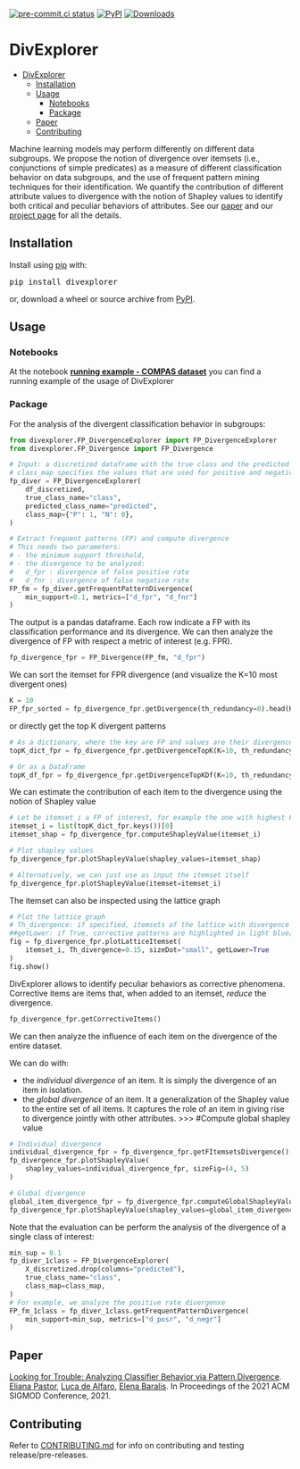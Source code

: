 [![pre-commit.ci status](https://results.pre-commit.ci/badge/github/divexplorer/divexplorer/main.svg)](https://results.pre-commit.ci/latest/github/divexplorer/divexplorer/main)
[![PyPI](https://img.shields.io/pypi/v/divexplorer)](https://pypi.org/project/divexplorer/)
[![Downloads](https://pepy.tech/badge/divexplorer)](https://pepy.tech/project/divexplorer)

# DivExplorer

- [DivExplorer](#divexplorer)
  - [Installation](#installation)
  - [Usage](#usage)
    - [Notebooks](#notebooks)
    - [Package](#package)
  - [Paper](#paper)
  - [Contributing](#contributing)

Machine learning models may perform differently on different data subgroups. We propose the notion of divergence over itemsets (i.e., conjunctions of simple predicates) as a measure of different classification behavior on data subgroups, and the use of frequent pattern mining techniques for their identification. We quantify the contribution of different attribute values to divergence with the notion of Shapley values to identify both critical and peculiar behaviors of attributes.
See our [paper](https://divexplorer.github.io/static/DivExplorer.pdf) and our [project page](https://divexplorer.github.io/) for all the details.

## Installation

Install using [pip](http://www.pip-installer.org/en/latest) with:

<pre>
pip install divexplorer
</pre>

or, download a wheel or source archive from [PyPI](https://pypi.org/project/divexplorer/).

## Usage

### Notebooks

At the notebook [**running example - COMPAS dataset**](https://github.com/elianap/divexplorer/blob/main/notebooks/Example_Divergence_analysis_COMPAS.ipynb) you can find a running example of the usage of DivExplorer

### Package

For the analysis of the divergent classification behavior in subgroups:

```python
from divexplorer.FP_DivergenceExplorer import FP_DivergenceExplorer
from divexplorer.FP_Divergence import FP_Divergence

# Input: a discretized dataframe with the true class and the predicted class.
# class_map specifies the values that are used for positive and negative cases.
fp_diver = FP_DivergenceExplorer(
    df_discretized,
    true_class_name="class",
    predicted_class_name="predicted",
    class_map={"P": 1, "N": 0},
)

# Extract frequent patterns (FP) and compute divergence
# This needs two parameters:
# - the minimum support threshold,
# - the divergence to be analyzed:
#   d_fpr : divergence of false positive rate
#   d_fnr : divergence of false negative rate
FP_fm = fp_diver.getFrequentPatternDivergence(
    min_support=0.1, metrics=["d_fpr", "d_fnr"]
)
```

The output is a pandas dataframe. Each row indicate a FP with its classification performance and its divergence.
We can then analyze the divergence of FP with respect a metric of interest (e.g. FPR).

```python
fp_divergence_fpr = FP_Divergence(FP_fm, "d_fpr")
```

We can sort the itemset for FPR divergence (and visualize the K=10 most divergent ones)

```python
K = 10
FP_fpr_sorted = fp_divergence_fpr.getDivergence(th_redundancy=0).head(K)
```

or directly get the top K divergent patterns

```python
# As a dictionary, where the key are FP and values are their divergence values
topK_dict_fpr = fp_divergence_fpr.getDivergenceTopK(K=10, th_redundancy=0)

# Or as a DataFrame
topK_df_fpr = fp_divergence_fpr.getDivergenceTopKDf(K=10, th_redundancy=0)
```

We can estimate the contribution of each item to the divergence using the notion of Shapley value

```python
# Let be itemset_i a FP of interest, for example the one with highest FP_Divergence
itemset_i = list(topK_dict_fpr.keys())[0]
itemset_shap = fp_divergence_fpr.computeShapleyValue(itemset_i)

# Plot shapley values
fp_divergence_fpr.plotShapleyValue(shapley_values=itemset_shap)

# Alternatively, we can just use as input the itemset itself
fp_divergence_fpr.plotShapleyValue(itemset=itemset_i)
```

The itemset can also be inspected using the lattice graph

```python
# Plot the lattice graph
# Th_divergence: if specified, itemsets of the lattice with divergence greater than specified value are highlighted in magenta/squares
##getLower: if True, corrective patterns are highlighted in light blue/diamonds
fig = fp_divergence_fpr.plotLatticeItemset(
    itemset_i, Th_divergence=0.15, sizeDot="small", getLower=True
)
fig.show()
```

DivExplorer allows to identify peculiar behaviors as corrective phenomena.
Corrective items are items that, when added to an itemset, *reduce* the divergence.

```python
fp_divergence_fpr.getCorrectiveItems()
```

We can then analyze the influence of each item on the divergence of the entire dataset.

We can do with:

- the *individual divergence* of an item. It is simply the divergence of an item in isolation.
- the *global divergence* of an item. It a generalization of the Shapley value to the entire set of all items. It captures the role of an item in giving rise to divergence jointly with other attributes. >>> #Compute global shapley value

```python
# Individual divergence
individual_divergence_fpr = fp_divergence_fpr.getFItemsetsDivergence()[1]
fp_divergence_fpr.plotShapleyValue(
    shapley_values=individual_divergence_fpr, sizeFig=(4, 5)
)

# Global divergence
global_item_divergence_fpr = fp_divergence_fpr.computeGlobalShapleyValue()
fp_divergence_fpr.plotShapleyValue(shapley_values=global_item_divergence_fpr)
```

Note that the evaluation can be perform the analysis of the divergence of a single class of interest:

```python
min_sup = 0.1
fp_diver_1class = FP_DivergenceExplorer(
    X_discretized.drop(columns="predicted"),
    true_class_name="class",
    class_map=class_map,
)
# For example, we analyze the positive rate divergenxe
FP_fm_1class = fp_diver_1class.getFrequentPatternDivergence(
    min_support=min_sup, metrics=["d_posr", "d_negr"]
)
```

## Paper

[Looking for Trouble: Analyzing Classifier Behavior via Pattern Divergence](https://divexplorer.github.io/static/DivExplorer.pdf). [Eliana Pastor](https://github.com/elianap), [Luca de Alfaro](https://luca.dealfaro.com/), [Elena Baralis](https://dbdmg.polito.it/wordpress/people/elena-baralis/). In Proceedings of the 2021 ACM SIGMOD Conference, 2021.

## Contributing

Refer to [CONTRIBUTING.md](CONTRIBUTING.md) for  info on contributing and testing release/pre-releases.

